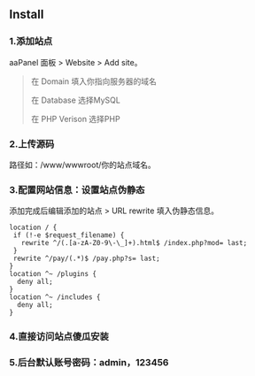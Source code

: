 ## Install

### 1.添加站点
aaPanel 面板 > Website > Add site。

> 在 Domain 填入你指向服务器的域名
>
> 在 Database 选择MySQL
>
> 在 PHP Verison 选择PHP

### 2.上传源码
路径如：/www/wwwroot/你的站点域名。

### 3.配置网站信息：设置站点伪静态
添加完成后编辑添加的站点 > URL rewrite 填入伪静态信息。
```
location / {
 if (!-e $request_filename) {
   rewrite ^/(.[a-zA-Z0-9\-\_]+).html$ /index.php?mod= last;
 }
 rewrite ^/pay/(.*)$ /pay.php?s= last;
}
location ^~ /plugins {
  deny all;
}
location ^~ /includes {
  deny all;
}
```
### 4.直接访问站点傻瓜安装

### 5.后台默认账号密码：admin，123456
